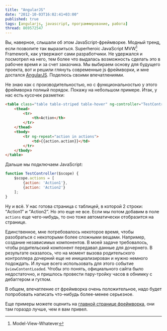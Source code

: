 ```yaml
---
title: "AngularJS"
date: "2012-10-03T16:02:41+03:00"
published: true
tags: [angularjs, javascript, программирование, работа]
thread: 869572547
---
```


Вы, наверное, слышали об этом JavaScript-фреймворке. Модный тренд, если позволите так выразиться.
Superheroic JavaScript MVW[^1] Framework, как утвержают сами разработчики. Не удержался и посмотрел на него,
тем более что выдалась возможность сделать это в рабочее время и за счет заказчика. Мы выбираем основу для будущего
проекта, вот и решили глянуть современные js фреймворки, и мне достался [AngularJS](http://angularjs.org/). Поделюсь
своими впечатлениями.

Не знаю как с производительностью, но с функциональностью у этого фреймворка полный порядок. Покажу на небольшом
примере. Итак, у нас есть кусочек разметки:

~~~~~html
<table class="table table-striped table-hover" ng-controller="TestController">
    <thead>
        <tr>
            <th>Action</th>
        </tr>
    </thead>
    <tbody>
        <tr ng-repeat="action in actions">
            <td>{{action.action}}</td>
        </tr>
    </tbody>
</table>
~~~~~

Дальше мы подключаем JavaScript:

~~~~~javascript
function TestController($scope) {
    $scope.actions = [
        {action: 'Action1'},
        {action: 'Action2'}
    ];
}
~~~~~

Ну и всё. У нас готова страница с таблицей, в которой 2 строки: “Action1” и “Action2”. Но это еще не все. Если мы потом
добавим в поле `actions` еще чего-нибудь, то оно тоже автоматически отобразится на странице.

Единственное, мне потребовалось некоторое время, чтобы разобраться с некоторыми более сложными вещами. Например,
создание независимых компонентов. В моей задаче требовалось, чтобы родительский компонент передавал данные для
дочернего. В результате оказалось, что на момент вызова родительского контроллера дочерний еще не инициализирован и
нужно немного подождать. И лучше всего использовать для этого событие `$viewContentLoaded`. Чтобы это понять,
официального сайта было недостаточно, и пришлось провести пару-тройку часов в обнимку с дебаггером и гуглом.

В общем, впечатление от фреймворка очень положительное, надо будет попробовать написать что-нибудь более-менее серьезное. 

Еще примеры можете оценить на [главной странице фреймворка](http://angularjs.org/#add-some-control), они там гораздо
лучше, чем я вам привел.

[^1]: Model-View-Whatever
